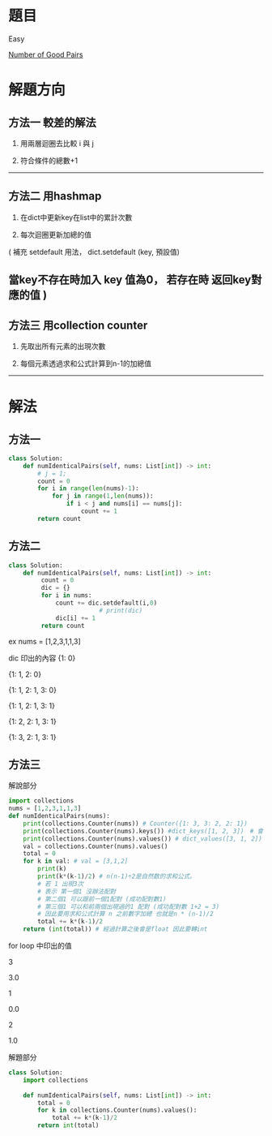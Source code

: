 # 題目
Easy

[Number of Good Pairs](https://leetcode.com/problems/number-of-good-pairs/)

# 解題方向
## 方法一 較差的解法
1. 用兩層迴圈去比較 i 與 j 

2. 符合條件的總數+1

---
## 方法二 用hashmap

1. 在dict中更新key在list中的累計次數

2. 每次迴圈更新加總的值

( 補充 setdefault 用法，
dict.setdefault (key, 預設值)

當key不存在時加入 key 值為0，
若存在時 返回key對應的值 ) 
---
## 方法三 用collection counter
1. 先取出所有元素的出現次數

2. 每個元素透過求和公式計算到n-1的加總值
---
# 解法

## 方法一
```python
class Solution:
    def numIdenticalPairs(self, nums: List[int]) -> int:
        # j = 1;
        count = 0
        for i in range(len(nums)-1):
            for j in range(1,len(nums)):
                if i < j and nums[i] == nums[j]:
                    count += 1
        return count
```

## 方法二
```python
class Solution:
    def numIdenticalPairs(self, nums: List[int]) -> int:
         count = 0
         dic = {}
         for i in nums:
             count += dic.setdefault(i,0)
						 # print(dic)
             dic[i] += 1
         return count
```
ex nums = [1,2,3,1,1,3]

dic 印出的內容
{1: 0}

{1: 1, 2: 0}

{1: 1, 2: 1, 3: 0}

{1: 1, 2: 1, 3: 1}

{1: 2, 2: 1, 3: 1}

{1: 3, 2: 1, 3: 1}

## 方法三
解說部分
```python
import collections
nums = [1,2,3,1,1,3]
def numIdenticalPairs(nums):
    print(collections.Counter(nums)) # Counter({1: 3, 3: 2, 2: 1})
    print(collections.Counter(nums).keys()) #dict_keys([1, 2, 3])　# 會自動排序
    print(collections.Counter(nums).values()) # dict_values([3, 1, 2])
    val = collections.Counter(nums).values()
    total = 0
    for k in val: # val = [3,1,2]
        print(k)
        print(k*(k-1)/2) # n(n-1)÷2是自然数的求和公式。
        # 若 1 出現3次
        # 表示 第一個1 沒辦法配對
        # 第二個1 可以跟前一個1配對 (成功配對數1)
        # 第三個1 可以和前兩個出現過的1 配對 (成功配對數 1+2 = 3)
        # 因此要用求和公式計算 n 之前數字加總 也就是n * (n-1)/2
        total += k*(k-1)/2
    return (int(total)) # 經過計算之後會是float 因此要轉int

```
for loop 中印出的值

3

3.0

1

0.0

2

1.0

解題部分
```python
class Solution:
    import collections
    
    def numIdenticalPairs(self, nums: List[int]) -> int:
        total = 0
        for k in collections.Counter(nums).values():
            total += k*(k-1)/2
        return int(total)
```